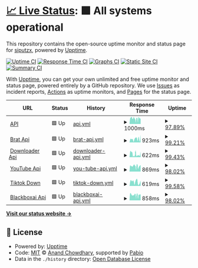 # [📈 Live Status](https://siputzx.my.id): <!--live status--> **🟩 All systems operational**

This repository contains the open-source uptime monitor and status page for [siputzx](https://siputzx.my.id), powered by [Upptime](https://github.com/upptime/upptime).

[![Uptime CI](https://github.com/siputzx/uptime/workflows/Uptime%20CI/badge.svg)](https://github.com/siputzx/uptime/actions?query=workflow%3A%22Uptime+CI%22)
[![Response Time CI](https://github.com/siputzx/uptime/workflows/Response%20Time%20CI/badge.svg)](https://github.com/siputzx/uptime/actions?query=workflow%3A%22Response+Time+CI%22)
[![Graphs CI](https://github.com/siputzx/uptime/workflows/Graphs%20CI/badge.svg)](https://github.com/siputzx/uptime/actions?query=workflow%3A%22Graphs+CI%22)
[![Static Site CI](https://github.com/siputzx/uptime/workflows/Static%20Site%20CI/badge.svg)](https://github.com/siputzx/uptime/actions?query=workflow%3A%22Static+Site+CI%22)
[![Summary CI](https://github.com/siputzx/uptime/workflows/Summary%20CI/badge.svg)](https://github.com/siputzx/uptime/actions?query=workflow%3A%22Summary+CI%22)

With [Upptime](https://upptime.js.org), you can get your own unlimited and free uptime monitor and status page, powered entirely by a GitHub repository. We use [Issues](https://github.com/siputzx/uptime/issues) as incident reports, [Actions](https://github.com/siputzx/uptime/actions) as uptime monitors, and [Pages](https://siputzx.my.id) for the status page.

<!--start: status pages-->
<!-- This summary is generated by Upptime (https://github.com/upptime/upptime) -->
<!-- Do not edit this manually, your changes will be overwritten -->
<!-- prettier-ignore -->
| URL | Status | History | Response Time | Uptime |
| --- | ------ | ------- | ------------- | ------ |
| <img alt="" src="https://icons.duckduckgo.com/ip3/api.siputzx.my.id.ico" height="13"> [API](https://api.siputzx.my.id) | 🟩 Up | [api.yml](https://github.com/siputzx/uptime/commits/HEAD/history/api.yml) | <details><summary><img alt="Response time graph" src="./graphs/api/response-time-week.png" height="20"> 1000ms</summary><br><a href="https://siputzx.my.id/history/api"><img alt="Response time 1000" src="https://img.shields.io/endpoint?url=https%3A%2F%2Fraw.githubusercontent.com%2Fsiputzx%2Fuptime%2FHEAD%2Fapi%2Fapi%2Fresponse-time.json"></a><br><a href="https://siputzx.my.id/history/api"><img alt="24-hour response time 1025" src="https://img.shields.io/endpoint?url=https%3A%2F%2Fraw.githubusercontent.com%2Fsiputzx%2Fuptime%2FHEAD%2Fapi%2Fapi%2Fresponse-time-day.json"></a><br><a href="https://siputzx.my.id/history/api"><img alt="7-day response time 1000" src="https://img.shields.io/endpoint?url=https%3A%2F%2Fraw.githubusercontent.com%2Fsiputzx%2Fuptime%2FHEAD%2Fapi%2Fapi%2Fresponse-time-week.json"></a><br><a href="https://siputzx.my.id/history/api"><img alt="30-day response time 1000" src="https://img.shields.io/endpoint?url=https%3A%2F%2Fraw.githubusercontent.com%2Fsiputzx%2Fuptime%2FHEAD%2Fapi%2Fapi%2Fresponse-time-month.json"></a><br><a href="https://siputzx.my.id/history/api"><img alt="1-year response time 1000" src="https://img.shields.io/endpoint?url=https%3A%2F%2Fraw.githubusercontent.com%2Fsiputzx%2Fuptime%2FHEAD%2Fapi%2Fapi%2Fresponse-time-year.json"></a></details> | <details><summary><a href="https://siputzx.my.id/history/api">97.89%</a></summary><a href="https://siputzx.my.id/history/api"><img alt="All-time uptime 97.89%" src="https://img.shields.io/endpoint?url=https%3A%2F%2Fraw.githubusercontent.com%2Fsiputzx%2Fuptime%2FHEAD%2Fapi%2Fapi%2Fuptime.json"></a><br><a href="https://siputzx.my.id/history/api"><img alt="24-hour uptime 100.00%" src="https://img.shields.io/endpoint?url=https%3A%2F%2Fraw.githubusercontent.com%2Fsiputzx%2Fuptime%2FHEAD%2Fapi%2Fapi%2Fuptime-day.json"></a><br><a href="https://siputzx.my.id/history/api"><img alt="7-day uptime 97.89%" src="https://img.shields.io/endpoint?url=https%3A%2F%2Fraw.githubusercontent.com%2Fsiputzx%2Fuptime%2FHEAD%2Fapi%2Fapi%2Fuptime-week.json"></a><br><a href="https://siputzx.my.id/history/api"><img alt="30-day uptime 97.89%" src="https://img.shields.io/endpoint?url=https%3A%2F%2Fraw.githubusercontent.com%2Fsiputzx%2Fuptime%2FHEAD%2Fapi%2Fapi%2Fuptime-month.json"></a><br><a href="https://siputzx.my.id/history/api"><img alt="1-year uptime 97.89%" src="https://img.shields.io/endpoint?url=https%3A%2F%2Fraw.githubusercontent.com%2Fsiputzx%2Fuptime%2FHEAD%2Fapi%2Fapi%2Fuptime-year.json"></a></details>
| <img alt="" src="https://icons.duckduckgo.com/ip3/brat.siputzx.my.id.ico" height="13"> [Brat Api](https://brat.siputzx.my.id) | 🟩 Up | [brat-api.yml](https://github.com/siputzx/uptime/commits/HEAD/history/brat-api.yml) | <details><summary><img alt="Response time graph" src="./graphs/brat-api/response-time-week.png" height="20"> 923ms</summary><br><a href="https://siputzx.my.id/history/brat-api"><img alt="Response time 923" src="https://img.shields.io/endpoint?url=https%3A%2F%2Fraw.githubusercontent.com%2Fsiputzx%2Fuptime%2FHEAD%2Fapi%2Fbrat-api%2Fresponse-time.json"></a><br><a href="https://siputzx.my.id/history/brat-api"><img alt="24-hour response time 1972" src="https://img.shields.io/endpoint?url=https%3A%2F%2Fraw.githubusercontent.com%2Fsiputzx%2Fuptime%2FHEAD%2Fapi%2Fbrat-api%2Fresponse-time-day.json"></a><br><a href="https://siputzx.my.id/history/brat-api"><img alt="7-day response time 923" src="https://img.shields.io/endpoint?url=https%3A%2F%2Fraw.githubusercontent.com%2Fsiputzx%2Fuptime%2FHEAD%2Fapi%2Fbrat-api%2Fresponse-time-week.json"></a><br><a href="https://siputzx.my.id/history/brat-api"><img alt="30-day response time 923" src="https://img.shields.io/endpoint?url=https%3A%2F%2Fraw.githubusercontent.com%2Fsiputzx%2Fuptime%2FHEAD%2Fapi%2Fbrat-api%2Fresponse-time-month.json"></a><br><a href="https://siputzx.my.id/history/brat-api"><img alt="1-year response time 923" src="https://img.shields.io/endpoint?url=https%3A%2F%2Fraw.githubusercontent.com%2Fsiputzx%2Fuptime%2FHEAD%2Fapi%2Fbrat-api%2Fresponse-time-year.json"></a></details> | <details><summary><a href="https://siputzx.my.id/history/brat-api">99.21%</a></summary><a href="https://siputzx.my.id/history/brat-api"><img alt="All-time uptime 99.21%" src="https://img.shields.io/endpoint?url=https%3A%2F%2Fraw.githubusercontent.com%2Fsiputzx%2Fuptime%2FHEAD%2Fapi%2Fbrat-api%2Fuptime.json"></a><br><a href="https://siputzx.my.id/history/brat-api"><img alt="24-hour uptime 100.00%" src="https://img.shields.io/endpoint?url=https%3A%2F%2Fraw.githubusercontent.com%2Fsiputzx%2Fuptime%2FHEAD%2Fapi%2Fbrat-api%2Fuptime-day.json"></a><br><a href="https://siputzx.my.id/history/brat-api"><img alt="7-day uptime 99.21%" src="https://img.shields.io/endpoint?url=https%3A%2F%2Fraw.githubusercontent.com%2Fsiputzx%2Fuptime%2FHEAD%2Fapi%2Fbrat-api%2Fuptime-week.json"></a><br><a href="https://siputzx.my.id/history/brat-api"><img alt="30-day uptime 99.21%" src="https://img.shields.io/endpoint?url=https%3A%2F%2Fraw.githubusercontent.com%2Fsiputzx%2Fuptime%2FHEAD%2Fapi%2Fbrat-api%2Fuptime-month.json"></a><br><a href="https://siputzx.my.id/history/brat-api"><img alt="1-year uptime 99.21%" src="https://img.shields.io/endpoint?url=https%3A%2F%2Fraw.githubusercontent.com%2Fsiputzx%2Fuptime%2FHEAD%2Fapi%2Fbrat-api%2Fuptime-year.json"></a></details>
| <img alt="" src="https://icons.duckduckgo.com/ip3/dl.siputzx.my.id.ico" height="13"> [Downloader Api](https://dl.siputzx.my.id) | 🟩 Up | [downloader-api.yml](https://github.com/siputzx/uptime/commits/HEAD/history/downloader-api.yml) | <details><summary><img alt="Response time graph" src="./graphs/downloader-api/response-time-week.png" height="20"> 622ms</summary><br><a href="https://siputzx.my.id/history/downloader-api"><img alt="Response time 622" src="https://img.shields.io/endpoint?url=https%3A%2F%2Fraw.githubusercontent.com%2Fsiputzx%2Fuptime%2FHEAD%2Fapi%2Fdownloader-api%2Fresponse-time.json"></a><br><a href="https://siputzx.my.id/history/downloader-api"><img alt="24-hour response time 1146" src="https://img.shields.io/endpoint?url=https%3A%2F%2Fraw.githubusercontent.com%2Fsiputzx%2Fuptime%2FHEAD%2Fapi%2Fdownloader-api%2Fresponse-time-day.json"></a><br><a href="https://siputzx.my.id/history/downloader-api"><img alt="7-day response time 622" src="https://img.shields.io/endpoint?url=https%3A%2F%2Fraw.githubusercontent.com%2Fsiputzx%2Fuptime%2FHEAD%2Fapi%2Fdownloader-api%2Fresponse-time-week.json"></a><br><a href="https://siputzx.my.id/history/downloader-api"><img alt="30-day response time 622" src="https://img.shields.io/endpoint?url=https%3A%2F%2Fraw.githubusercontent.com%2Fsiputzx%2Fuptime%2FHEAD%2Fapi%2Fdownloader-api%2Fresponse-time-month.json"></a><br><a href="https://siputzx.my.id/history/downloader-api"><img alt="1-year response time 622" src="https://img.shields.io/endpoint?url=https%3A%2F%2Fraw.githubusercontent.com%2Fsiputzx%2Fuptime%2FHEAD%2Fapi%2Fdownloader-api%2Fresponse-time-year.json"></a></details> | <details><summary><a href="https://siputzx.my.id/history/downloader-api">99.43%</a></summary><a href="https://siputzx.my.id/history/downloader-api"><img alt="All-time uptime 99.43%" src="https://img.shields.io/endpoint?url=https%3A%2F%2Fraw.githubusercontent.com%2Fsiputzx%2Fuptime%2FHEAD%2Fapi%2Fdownloader-api%2Fuptime.json"></a><br><a href="https://siputzx.my.id/history/downloader-api"><img alt="24-hour uptime 100.00%" src="https://img.shields.io/endpoint?url=https%3A%2F%2Fraw.githubusercontent.com%2Fsiputzx%2Fuptime%2FHEAD%2Fapi%2Fdownloader-api%2Fuptime-day.json"></a><br><a href="https://siputzx.my.id/history/downloader-api"><img alt="7-day uptime 99.43%" src="https://img.shields.io/endpoint?url=https%3A%2F%2Fraw.githubusercontent.com%2Fsiputzx%2Fuptime%2FHEAD%2Fapi%2Fdownloader-api%2Fuptime-week.json"></a><br><a href="https://siputzx.my.id/history/downloader-api"><img alt="30-day uptime 99.43%" src="https://img.shields.io/endpoint?url=https%3A%2F%2Fraw.githubusercontent.com%2Fsiputzx%2Fuptime%2FHEAD%2Fapi%2Fdownloader-api%2Fuptime-month.json"></a><br><a href="https://siputzx.my.id/history/downloader-api"><img alt="1-year uptime 99.43%" src="https://img.shields.io/endpoint?url=https%3A%2F%2Fraw.githubusercontent.com%2Fsiputzx%2Fuptime%2FHEAD%2Fapi%2Fdownloader-api%2Fuptime-year.json"></a></details>
| <img alt="" src="https://icons.duckduckgo.com/ip3/ytdl.siputzx.my.id.ico" height="13"> [YouTube Api](https://ytdl.siputzx.my.id) | 🟩 Up | [you-tube-api.yml](https://github.com/siputzx/uptime/commits/HEAD/history/you-tube-api.yml) | <details><summary><img alt="Response time graph" src="./graphs/you-tube-api/response-time-week.png" height="20"> 869ms</summary><br><a href="https://siputzx.my.id/history/you-tube-api"><img alt="Response time 869" src="https://img.shields.io/endpoint?url=https%3A%2F%2Fraw.githubusercontent.com%2Fsiputzx%2Fuptime%2FHEAD%2Fapi%2Fyou-tube-api%2Fresponse-time.json"></a><br><a href="https://siputzx.my.id/history/you-tube-api"><img alt="24-hour response time 1039" src="https://img.shields.io/endpoint?url=https%3A%2F%2Fraw.githubusercontent.com%2Fsiputzx%2Fuptime%2FHEAD%2Fapi%2Fyou-tube-api%2Fresponse-time-day.json"></a><br><a href="https://siputzx.my.id/history/you-tube-api"><img alt="7-day response time 869" src="https://img.shields.io/endpoint?url=https%3A%2F%2Fraw.githubusercontent.com%2Fsiputzx%2Fuptime%2FHEAD%2Fapi%2Fyou-tube-api%2Fresponse-time-week.json"></a><br><a href="https://siputzx.my.id/history/you-tube-api"><img alt="30-day response time 869" src="https://img.shields.io/endpoint?url=https%3A%2F%2Fraw.githubusercontent.com%2Fsiputzx%2Fuptime%2FHEAD%2Fapi%2Fyou-tube-api%2Fresponse-time-month.json"></a><br><a href="https://siputzx.my.id/history/you-tube-api"><img alt="1-year response time 869" src="https://img.shields.io/endpoint?url=https%3A%2F%2Fraw.githubusercontent.com%2Fsiputzx%2Fuptime%2FHEAD%2Fapi%2Fyou-tube-api%2Fresponse-time-year.json"></a></details> | <details><summary><a href="https://siputzx.my.id/history/you-tube-api">98.02%</a></summary><a href="https://siputzx.my.id/history/you-tube-api"><img alt="All-time uptime 98.02%" src="https://img.shields.io/endpoint?url=https%3A%2F%2Fraw.githubusercontent.com%2Fsiputzx%2Fuptime%2FHEAD%2Fapi%2Fyou-tube-api%2Fuptime.json"></a><br><a href="https://siputzx.my.id/history/you-tube-api"><img alt="24-hour uptime 100.00%" src="https://img.shields.io/endpoint?url=https%3A%2F%2Fraw.githubusercontent.com%2Fsiputzx%2Fuptime%2FHEAD%2Fapi%2Fyou-tube-api%2Fuptime-day.json"></a><br><a href="https://siputzx.my.id/history/you-tube-api"><img alt="7-day uptime 98.02%" src="https://img.shields.io/endpoint?url=https%3A%2F%2Fraw.githubusercontent.com%2Fsiputzx%2Fuptime%2FHEAD%2Fapi%2Fyou-tube-api%2Fuptime-week.json"></a><br><a href="https://siputzx.my.id/history/you-tube-api"><img alt="30-day uptime 98.02%" src="https://img.shields.io/endpoint?url=https%3A%2F%2Fraw.githubusercontent.com%2Fsiputzx%2Fuptime%2FHEAD%2Fapi%2Fyou-tube-api%2Fuptime-month.json"></a><br><a href="https://siputzx.my.id/history/you-tube-api"><img alt="1-year uptime 98.02%" src="https://img.shields.io/endpoint?url=https%3A%2F%2Fraw.githubusercontent.com%2Fsiputzx%2Fuptime%2FHEAD%2Fapi%2Fyou-tube-api%2Fuptime-year.json"></a></details>
| <img alt="" src="https://icons.duckduckgo.com/ip3/ttdl.siputzx.my.id.ico" height="13"> [Tiktok Down](https://ttdl.siputzx.my.id) | 🟩 Up | [tiktok-down.yml](https://github.com/siputzx/uptime/commits/HEAD/history/tiktok-down.yml) | <details><summary><img alt="Response time graph" src="./graphs/tiktok-down/response-time-week.png" height="20"> 619ms</summary><br><a href="https://siputzx.my.id/history/tiktok-down"><img alt="Response time 619" src="https://img.shields.io/endpoint?url=https%3A%2F%2Fraw.githubusercontent.com%2Fsiputzx%2Fuptime%2FHEAD%2Fapi%2Ftiktok-down%2Fresponse-time.json"></a><br><a href="https://siputzx.my.id/history/tiktok-down"><img alt="24-hour response time 534" src="https://img.shields.io/endpoint?url=https%3A%2F%2Fraw.githubusercontent.com%2Fsiputzx%2Fuptime%2FHEAD%2Fapi%2Ftiktok-down%2Fresponse-time-day.json"></a><br><a href="https://siputzx.my.id/history/tiktok-down"><img alt="7-day response time 619" src="https://img.shields.io/endpoint?url=https%3A%2F%2Fraw.githubusercontent.com%2Fsiputzx%2Fuptime%2FHEAD%2Fapi%2Ftiktok-down%2Fresponse-time-week.json"></a><br><a href="https://siputzx.my.id/history/tiktok-down"><img alt="30-day response time 619" src="https://img.shields.io/endpoint?url=https%3A%2F%2Fraw.githubusercontent.com%2Fsiputzx%2Fuptime%2FHEAD%2Fapi%2Ftiktok-down%2Fresponse-time-month.json"></a><br><a href="https://siputzx.my.id/history/tiktok-down"><img alt="1-year response time 619" src="https://img.shields.io/endpoint?url=https%3A%2F%2Fraw.githubusercontent.com%2Fsiputzx%2Fuptime%2FHEAD%2Fapi%2Ftiktok-down%2Fresponse-time-year.json"></a></details> | <details><summary><a href="https://siputzx.my.id/history/tiktok-down">99.58%</a></summary><a href="https://siputzx.my.id/history/tiktok-down"><img alt="All-time uptime 99.58%" src="https://img.shields.io/endpoint?url=https%3A%2F%2Fraw.githubusercontent.com%2Fsiputzx%2Fuptime%2FHEAD%2Fapi%2Ftiktok-down%2Fuptime.json"></a><br><a href="https://siputzx.my.id/history/tiktok-down"><img alt="24-hour uptime 97.55%" src="https://img.shields.io/endpoint?url=https%3A%2F%2Fraw.githubusercontent.com%2Fsiputzx%2Fuptime%2FHEAD%2Fapi%2Ftiktok-down%2Fuptime-day.json"></a><br><a href="https://siputzx.my.id/history/tiktok-down"><img alt="7-day uptime 99.58%" src="https://img.shields.io/endpoint?url=https%3A%2F%2Fraw.githubusercontent.com%2Fsiputzx%2Fuptime%2FHEAD%2Fapi%2Ftiktok-down%2Fuptime-week.json"></a><br><a href="https://siputzx.my.id/history/tiktok-down"><img alt="30-day uptime 99.58%" src="https://img.shields.io/endpoint?url=https%3A%2F%2Fraw.githubusercontent.com%2Fsiputzx%2Fuptime%2FHEAD%2Fapi%2Ftiktok-down%2Fuptime-month.json"></a><br><a href="https://siputzx.my.id/history/tiktok-down"><img alt="1-year uptime 99.58%" src="https://img.shields.io/endpoint?url=https%3A%2F%2Fraw.githubusercontent.com%2Fsiputzx%2Fuptime%2FHEAD%2Fapi%2Ftiktok-down%2Fuptime-year.json"></a></details>
| <img alt="" src="https://icons.duckduckgo.com/ip3/ai.siputzx.my.id.ico" height="13"> [Blackboxai Api](https://ai.siputzx.my.id) | 🟩 Up | [blackboxai-api.yml](https://github.com/siputzx/uptime/commits/HEAD/history/blackboxai-api.yml) | <details><summary><img alt="Response time graph" src="./graphs/blackboxai-api/response-time-week.png" height="20"> 858ms</summary><br><a href="https://siputzx.my.id/history/blackboxai-api"><img alt="Response time 858" src="https://img.shields.io/endpoint?url=https%3A%2F%2Fraw.githubusercontent.com%2Fsiputzx%2Fuptime%2FHEAD%2Fapi%2Fblackboxai-api%2Fresponse-time.json"></a><br><a href="https://siputzx.my.id/history/blackboxai-api"><img alt="24-hour response time 862" src="https://img.shields.io/endpoint?url=https%3A%2F%2Fraw.githubusercontent.com%2Fsiputzx%2Fuptime%2FHEAD%2Fapi%2Fblackboxai-api%2Fresponse-time-day.json"></a><br><a href="https://siputzx.my.id/history/blackboxai-api"><img alt="7-day response time 858" src="https://img.shields.io/endpoint?url=https%3A%2F%2Fraw.githubusercontent.com%2Fsiputzx%2Fuptime%2FHEAD%2Fapi%2Fblackboxai-api%2Fresponse-time-week.json"></a><br><a href="https://siputzx.my.id/history/blackboxai-api"><img alt="30-day response time 858" src="https://img.shields.io/endpoint?url=https%3A%2F%2Fraw.githubusercontent.com%2Fsiputzx%2Fuptime%2FHEAD%2Fapi%2Fblackboxai-api%2Fresponse-time-month.json"></a><br><a href="https://siputzx.my.id/history/blackboxai-api"><img alt="1-year response time 858" src="https://img.shields.io/endpoint?url=https%3A%2F%2Fraw.githubusercontent.com%2Fsiputzx%2Fuptime%2FHEAD%2Fapi%2Fblackboxai-api%2Fresponse-time-year.json"></a></details> | <details><summary><a href="https://siputzx.my.id/history/blackboxai-api">98.02%</a></summary><a href="https://siputzx.my.id/history/blackboxai-api"><img alt="All-time uptime 98.02%" src="https://img.shields.io/endpoint?url=https%3A%2F%2Fraw.githubusercontent.com%2Fsiputzx%2Fuptime%2FHEAD%2Fapi%2Fblackboxai-api%2Fuptime.json"></a><br><a href="https://siputzx.my.id/history/blackboxai-api"><img alt="24-hour uptime 100.00%" src="https://img.shields.io/endpoint?url=https%3A%2F%2Fraw.githubusercontent.com%2Fsiputzx%2Fuptime%2FHEAD%2Fapi%2Fblackboxai-api%2Fuptime-day.json"></a><br><a href="https://siputzx.my.id/history/blackboxai-api"><img alt="7-day uptime 98.02%" src="https://img.shields.io/endpoint?url=https%3A%2F%2Fraw.githubusercontent.com%2Fsiputzx%2Fuptime%2FHEAD%2Fapi%2Fblackboxai-api%2Fuptime-week.json"></a><br><a href="https://siputzx.my.id/history/blackboxai-api"><img alt="30-day uptime 98.02%" src="https://img.shields.io/endpoint?url=https%3A%2F%2Fraw.githubusercontent.com%2Fsiputzx%2Fuptime%2FHEAD%2Fapi%2Fblackboxai-api%2Fuptime-month.json"></a><br><a href="https://siputzx.my.id/history/blackboxai-api"><img alt="1-year uptime 98.02%" src="https://img.shields.io/endpoint?url=https%3A%2F%2Fraw.githubusercontent.com%2Fsiputzx%2Fuptime%2FHEAD%2Fapi%2Fblackboxai-api%2Fuptime-year.json"></a></details>

<!--end: status pages-->

[**Visit our status website →**](https://siputzx.my.id)

## 📄 License

- Powered by: [Upptime](https://github.com/upptime/upptime)
- Code: [MIT](./LICENSE) © [Anand Chowdhary](https://anandchowdhary.com), supported by [Pabio](https://pabio.com)
- Data in the `./history` directory: [Open Database License](https://opendatacommons.org/licenses/odbl/1-0/)

